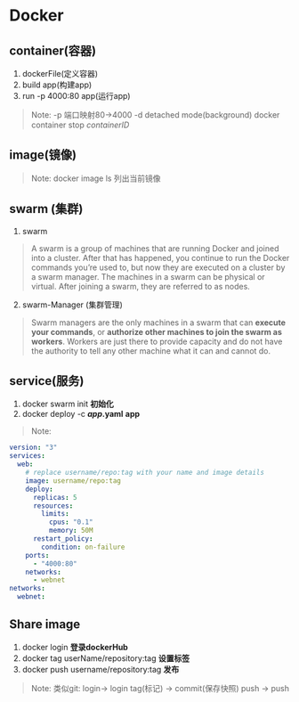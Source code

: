 # Docker

## container(容器)

1. dockerFile(定义容器)
2. build app(构建app)
3. run -p  4000:80 app(运行app)

> Note: 
-p 端口映射80->4000
-d detached mode(background)
docker container stop *containerID*

## image(镜像)
> Note:
docker image ls 列出当前镜像

## swarm (集群)
1. swarm
> A swarm is a group of machines that are running Docker and joined into a cluster. After that has happened, you continue to run the Docker commands you’re used to, but now they are executed on a cluster by a swarm manager. The machines in a swarm can be physical or virtual. After joining a swarm, they are referred to as nodes.

2. swarm-Manager (集群管理)
> Swarm managers are the only machines in a swarm that can **execute your commands**, or **authorize other machines to join the swarm as workers**. Workers are just there to provide capacity and do not have the authority to tell any other machine what it can and cannot do.
## service(服务)

1. docker swarm init **初始化**
2. docker deploy -c ***app*.yaml** **app**

> Note:
```yaml
version: "3"
services:
  web:
    # replace username/repo:tag with your name and image details
    image: username/repo:tag
    deploy:
      replicas: 5
      resources:
        limits:
          cpus: "0.1"
          memory: 50M
      restart_policy:
        condition: on-failure
    ports:
      - "4000:80"
    networks:
      - webnet
networks:
  webnet:
```
## Share image
1. docker login **登录dockerHub**
2. docker tag userName/repository:tag **设置标签**
3. docker push username/repository:tag **发布**

> Note:
类似git:
login-> login
tag(标记) -> commit(保存快照)
push -> push